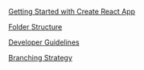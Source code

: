 [Getting Started with Create React App](https://github.com/elvinbaghele/sample-react-native-_node_ts-Frontend-Backend/blob/main/sample%20react/docs/Getting%20Started.md)

[Folder Structure](https://github.com/elvinbaghele/sample-react-native-_node_ts-Frontend-Backend/blob/main/sample%20react/docs/Architecture/Folder%20Structure.md)

[Developer Guidelines](https://github.com/elvinbaghele/sample-react-native-_node_ts-Frontend-Backend/blob/main/sample%20react/docs/Architecture/Developer%20Guidelines.md)

[Branching Strategy](https://github.com/elvinbaghele/sample-react-native-_node_ts-Frontend-Backend/blob/main/sample%20react/docs/branching%20strategy.md)
